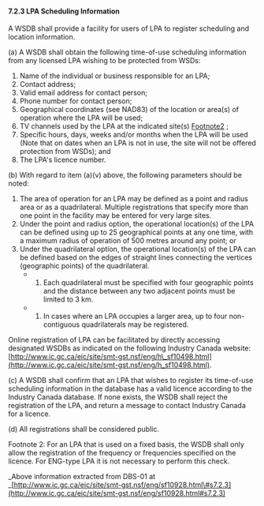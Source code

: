 #### 7.2.3 LPA Scheduling Information

A WSDB shall provide a facility for users of LPA to register scheduling and location information.

\(a\) A WSDB shall obtain the following time-of-use scheduling information from any licensed LPA wishing to be protected from WSDs:

1. Name of the individual or business responsible for an LPA;
2. Contact address;
3. Valid email address for contact person;
4. Phone number for contact person;
5. Geographical coordinates \(see NAD83\) of the location or area\(s\) of operation where the LPA will be used;
6. TV channels used by the LPA at the indicated site\(s\)
   [Footnote2](http://www.ic.gc.ca/eic/site/smt-gst.nsf/eng/sf10928.html#fn2)
   ;
7. Specific hours, days, weeks and/or months when the LPA will be used \(Note that on dates when an LPA is not in use, the site will not be offered protection from WSDs\); and
8. The LPA's licence number.

\(b\) With regard to item \(a\)\(v\) above, the following parameters should be noted:

1. The area of operation for an LPA may be defined as a point and radius area or as a quadrilateral. Multiple registrations that specify more than one point in the facility may be entered for very large sites.
2. Under the point and radius option, the operational location\(s\) of the LPA can be defined using up to 25 geographical points at any one time, with a maximum radius of operation of 500 metres around any point; or
3. Under the quadrilateral option, the operational location\(s\) of the LPA can be defined based on the edges of straight lines connecting the vertices \(geographic points\) of the quadrilateral.
   * 1. Each quadrilateral must be specified with four geographic points and the distance between any two adjacent points must be limited to 3 km.
   * 1. In cases where an LPA occupies a larger area, up to four non-contiguous quadrilaterals may be registered.

Online registration of LPA can be facilitated by directly accessing designated WSDBs as indicated on the following Industry Canada website:[http://www.ic.gc.ca/eic/site/smt-gst.nsf/eng/h\_sf10498.html](http://www.ic.gc.ca/eic/site/smt-gst.nsf/eng/h_sf10498.html).

\(c\) A WSDB shall confirm that an LPA that wishes to register its time-of-use scheduling information in the database has a valid licence according to the Industry Canada database. If none exists, the WSDB shall reject the registration of the LPA, and return a message to contact Industry Canada for a licence.

\(d\) All registrations shall be considered public.

Footnote 2: For an LPA that is used on a fixed basis, the WSDB shall only allow the registration of the frequency or frequencies specified on the licence. For ENG-type LPA it is not necessary to perform this check.

_Above information extracted from DBS-01 at _[http://www.ic.gc.ca/eic/site/smt-gst.nsf/eng/sf10928.html\#s7.2.3](http://www.ic.gc.ca/eic/site/smt-gst.nsf/eng/sf10928.html#s7.2.3)

